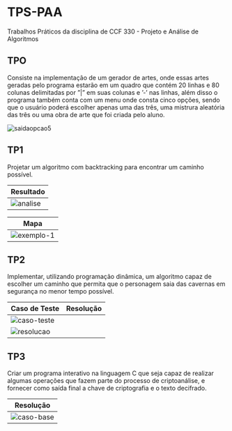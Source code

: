 # TPS-PAA
Trabalhos Práticos da disciplina de CCF 330 - Projeto e Análise de Algoritmos

## TPO
Consiste na implementação de um gerador de artes, onde essas artes geradas pelo programa estarão em um quadro que contém 20 linhas e 80 colunas delimitadas por ”|” em suas colunas e ’-’ nas linhas, além disso o programa também conta com um menu onde consta cinco opções, sendo que o usuário poderá escolher apenas uma das três, uma mistrura aleatória das três ou uma obra de arte que foi criada pelo aluno.

![saidaopcao5](https://user-images.githubusercontent.com/45442173/159604356-cb10eeaa-1f3a-426a-a9e3-4e36148ab7c8.png)

## TP1
Projetar um algoritmo com backtracking para encontrar um caminho possível.

| Resultado |
|-----------------------------------------------------------------------------------------------------------------------------|
|![analise](https://user-images.githubusercontent.com/45442173/159604488-1a863f15-9cb5-4ae6-87b4-b02e949a1a93.png)|

| Mapa |
|-----------------------------------------------------------------------------------------------------------------------------|
|![exemplo-1](https://user-images.githubusercontent.com/45442173/159604494-8085934b-ff22-4fcf-84d0-6382bdd69e2a.png)|

## TP2
Implementar, utilizando programação dinâmica, um algoritmo capaz de escolher um caminho que permita que o personagem saia das cavernas em segurança no menor tempo possível.

| Caso de Teste | Resolução |
|-----------------------------------------------------------------------------------------------------------------------------|-----------------------------------------------------------------------------------------------------------------------------|
|![caso-teste](https://user-images.githubusercontent.com/45442173/159604764-559b6b60-3253-417f-a2fe-82d2130f4612.png)|
|![resolucao](https://user-images.githubusercontent.com/45442173/159604769-08c46cad-58ce-48ea-94d4-6611a99fe1d4.png)|


## TP3
Criar um programa interativo na linguagem C que seja capaz de realizar algumas operações que fazem parte do processo de criptoanálise, e fornecer como saída final a chave de criptografia e o texto decifrado.

| Resolução |
|-----------------------------------------------------------------------------------------------------------------------------|
|![caso-base](https://user-images.githubusercontent.com/45442173/159604821-c0fe2643-d165-4b70-873c-aeec1db2ac17.png)|